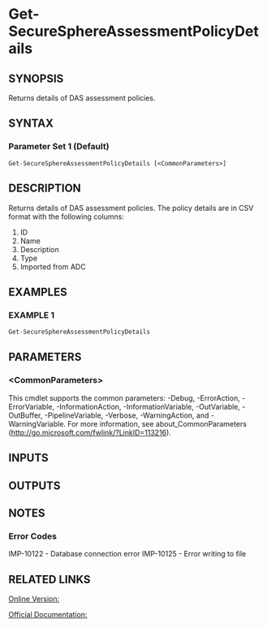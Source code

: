 ﻿# Get-SecureSphereAssessmentPolicyDetails

## SYNOPSIS
Returns details of DAS assessment policies.

## SYNTAX

### Parameter Set 1 (Default)
```
Get-SecureSphereAssessmentPolicyDetails [<CommonParameters>]
```

## DESCRIPTION
Returns details of DAS assessment policies. The policy details are in CSV format with the following columns:
1. ID
2. Name
3. Description
4. Type
5. Imported from ADC

## EXAMPLES

### EXAMPLE 1

```powershell
Get-SecureSphereAssessmentPolicyDetails
```

## PARAMETERS

### \<CommonParameters\>
This cmdlet supports the common parameters: -Debug, -ErrorAction, -ErrorVariable, -InformationAction, -InformationVariable, -OutVariable, -OutBuffer, -PipelineVariable, -Verbose, -WarningAction, and -WarningVariable. For more information, see about_CommonParameters (http://go.microsoft.com/fwlink/?LinkID=113216).

## INPUTS

## OUTPUTS

## NOTES

### Error Codes
IMP-10122 - Database connection error
IMP-10125 - Error writing to file

## RELATED LINKS

[Online Version:](https://github.com/akshinmustafayev/Documentation/MD)

[Official Documentation:](https://docs.imperva.com/bundle/v13.6-api-reference-guide/page/61719.htm)



